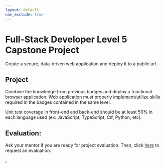 ```yaml
---
layout: default
nav_exclude: true
---
```

# Full-Stack Developer Level 5 Capstone Project

Create a secure, data-driven web application and deploy it to a public url.

## Project

Combine the knowledge from previous badges and deploy a functional browser application. Web application must properly implement/utilize skills required in the badges contained in the same level.

Unit test coverage in front-end and back-end should be at least 50% in each language used (ex: JavaScript, TypeScript, C#, Python, etc). 


## Evaluation:

Ask your mentor if you are ready for project evaluation. Then, click [here](https://wevdev.codex.academy/capstone5) to request an evaluation.

[.](level-5)